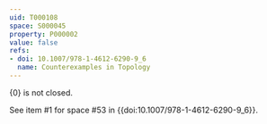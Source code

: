 ```yaml
---
uid: T000108
space: S000045
property: P000002
value: false
refs:
- doi: 10.1007/978-1-4612-6290-9_6
  name: Counterexamples in Topology
---
```


$\{0\}$ is not closed.

See item #1 for space #53 in {{doi:10.1007/978-1-4612-6290-9_6}}.
